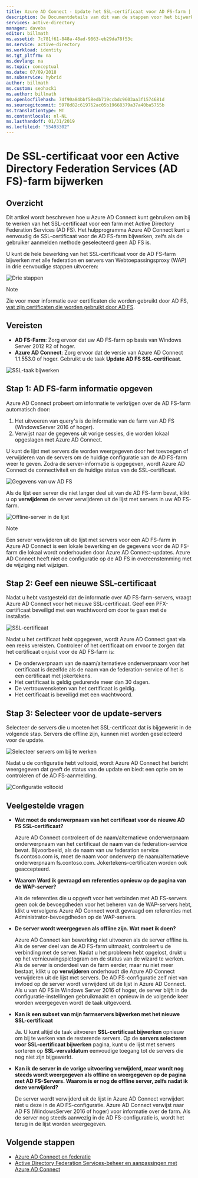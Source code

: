 ```yaml
---
title: Azure AD Connect - Update het SSL-certificaat voor AD FS-farm | Microsoft Docs
description: De Documentdetails van dit van de stappen voor het bijwerken van het SSL-certificaat van AD FS-farm met behulp van Azure AD Connect.
services: active-directory
manager: daveba
editor: billmath
ms.assetid: 7c781f61-848a-48ad-9863-eb29da78f53c
ms.service: active-directory  
ms.workload: identity
ms.tgt_pltfrm: na
ms.devlang: na
ms.topic: conceptual
ms.date: 07/09/2018
ms.subservice: hybrid
author: billmath
ms.custom: seohack1
ms.author: billmath
ms.openlocfilehash: 74f90a84bbf58edb719ccbdc9603aa3f1574681d
ms.sourcegitcommit: 5978d82c619762ac05b19668379a37a40ba5755b
ms.translationtype: MT
ms.contentlocale: nl-NL
ms.lasthandoff: 01/31/2019
ms.locfileid: "55493302"
---
```

# <a name="update-the-ssl-certificate-for-an-active-directory-federation-services-ad-fs-farm"></a>De SSL-certificaat voor een Active Directory Federation Services (AD FS)-farm bijwerken

## <a name="overview"></a>Overzicht
Dit artikel wordt beschreven hoe u Azure AD Connect kunt gebruiken om bij te werken van het SSL-certificaat voor een farm met Active Directory Federation Services (AD FS). Het hulpprogramma Azure AD Connect kunt u eenvoudig de SSL-certificaat voor de AD FS-farm bijwerken, zelfs als de gebruiker aanmelden methode geselecteerd geen AD FS is.

U kunt de hele bewerking van het SSL-certificaat voor de AD FS-farm bijwerken met alle federation en servers van Webtoepassingsproxy (WAP) in drie eenvoudige stappen uitvoeren:

![Drie stappen](./media/how-to-connect-fed-ssl-update/threesteps.png)


>[!NOTE]
>Zie voor meer informatie over certificaten die worden gebruikt door AD FS, [wat zijn certificaten die worden gebruikt door AD FS](https://technet.microsoft.com/library/cc730660.aspx).

## <a name="prerequisites"></a>Vereisten

* **AD FS-Farm**: Zorg ervoor dat uw AD FS-farm op basis van Windows Server 2012 R2 of hoger.
* **Azure AD Connect**: Zorg ervoor dat de versie van Azure AD Connect 1.1.553.0 of hoger. Gebruikt u de taak **Update AD FS SSL-certificaat**.

![SSL-taak bijwerken](./media/how-to-connect-fed-ssl-update/updatessltask.png)

## <a name="step-1-provide-ad-fs-farm-information"></a>Stap 1: AD FS-farm informatie opgeven

Azure AD Connect probeert om informatie te verkrijgen over de AD FS-farm automatisch door:
1. Het uitvoeren van query's is de informatie van de farm van AD FS (WindowsServer 2016 of hoger).
2. Verwijst naar de gegevens uit vorige sessies, die worden lokaal opgeslagen met Azure AD Connect.

U kunt de lijst met servers die worden weergegeven door het toevoegen of verwijderen van de servers om de huidige configuratie van de AD FS-farm weer te geven. Zodra de server-informatie is opgegeven, wordt Azure AD Connect de connectiviteit en de huidige status van de SSL-certificaat.

![Gegevens van uw AD FS](./media/how-to-connect-fed-ssl-update/adfsserverinfo.png)

Als de lijst een server die niet langer deel uit van de AD FS-farm bevat, klikt u op **verwijderen** de server verwijderen uit de lijst met servers in uw AD FS-farm.

![Offline-server in de lijst](./media/how-to-connect-fed-ssl-update/offlineserverlist.png)

>[!NOTE]
> Een server verwijderen uit de lijst met servers voor een AD FS-farm in Azure AD Connect is een lokale bewerking en de gegevens voor de AD FS-farm die lokaal wordt onderhouden door Azure AD Connect-updates. Azure AD Connect heeft niet de configuratie op de AD FS in overeenstemming met de wijziging niet wijzigen.    

## <a name="step-2-provide-a-new-ssl-certificate"></a>Stap 2: Geef een nieuwe SSL-certificaat

Nadat u hebt vastgesteld dat de informatie over AD FS-farm-servers, vraagt Azure AD Connect voor het nieuwe SSL-certificaat. Geef een PFX-certificaat beveiligd met een wachtwoord om door te gaan met de installatie.

![SSL-certificaat](./media/how-to-connect-fed-ssl-update/certificate.png)

Nadat u het certificaat hebt opgegeven, wordt Azure AD Connect gaat via een reeks vereisten. Controleer of het certificaat om ervoor te zorgen dat het certificaat onjuist voor de AD FS-farm is:

-   De onderwerpnaam van de naam/alternatieve onderwerpnaam voor het certificaat is dezelfde als de naam van de federation-service of het is een certificaat met jokertekens.
-   Het certificaat is geldig gedurende meer dan 30 dagen.
-   De vertrouwensketen van het certificaat is geldig.
-   Het certificaat is beveiligd met een wachtwoord.

## <a name="step-3-select-servers-for-the-update"></a>Stap 3: Selecteer voor de update-servers

Selecteer de servers die u moeten het SSL-certificaat dat is bijgewerkt in de volgende stap. Servers die offline zijn, kunnen niet worden geselecteerd voor de update.

![Selecteer servers om bij te werken](./media/how-to-connect-fed-ssl-update/selectservers.png)

Nadat u de configuratie hebt voltooid, wordt Azure AD Connect het bericht weergegeven dat geeft de status van de update en biedt een optie om te controleren of de AD FS-aanmelding.

![Configuratie voltooid](./media/how-to-connect-fed-ssl-update/configurecomplete.png)   

## <a name="faqs"></a>Veelgestelde vragen

* **Wat moet de onderwerpnaam van het certificaat voor de nieuwe AD FS SSL-certificaat?**

    Azure AD Connect controleert of de naam/alternatieve onderwerpnaam onderwerpnaam van het certificaat de naam van de federation-service bevat. Bijvoorbeeld, als de naam van uw federation service fs.contoso.com is, moet de naam voor onderwerp de naam/alternatieve onderwerpnaam fs.contoso.com.  Jokertekens-certificaten worden ook geaccepteerd.

* **Waarom Word ik gevraagd om referenties opnieuw op de pagina van de WAP-server?**

    Als de referenties die u opgeeft voor het verbinden met AD FS-servers geen ook de bevoegdheden voor het beheren van de WAP-servers hebt, klikt u vervolgens Azure AD Connect wordt gevraagd om referenties met Administrator-bevoegdheden op de WAP-servers.

* **De server wordt weergegeven als offline zijn. Wat moet ik doen?**

    Azure AD Connect kan bewerking niet uitvoeren als de server offline is. Als de server deel van de AD FS-farm uitmaakt, controleert u de verbinding met de server. Nadat u het probleem hebt opgelost, drukt u op het vernieuwingspictogram om de status van de wizard te werken. Als de server is onderdeel van de farm eerder, maar nu niet meer bestaat, klikt u op **verwijderen** onderhoudt die Azure AD Connect verwijderen uit de lijst met servers. De AD FS-configuratie zelf niet van invloed op de server wordt verwijderd uit de lijst in Azure AD Connect. Als u van AD FS in Windows Server 2016 of hoger, de server blijft in de configuratie-instellingen gebruikmaakt en opnieuw in de volgende keer worden weergegeven wordt de taak uitgevoerd.

* **Kan ik een subset van mijn farmservers bijwerken met het nieuwe SSL-certificaat**

    Ja. U kunt altijd de taak uitvoeren **SSL-certificaat bijwerken** opnieuw om bij te werken van de resterende servers. Op de **servers selecteren voor SSL-certificaat bijwerken** pagina, kunt u de lijst met servers sorteren op **SSL-vervaldatum** eenvoudige toegang tot de servers die nog niet zijn bijgewerkt.

* **Kan ik de server in de vorige uitvoering verwijderd, maar wordt nog steeds wordt weergegeven als offline en weergegeven op de pagina met AD FS-Servers. Waarom is er nog de offline server, zelfs nadat ik deze verwijderd?**

    De server wordt verwijderd uit de lijst in Azure AD Connect verwijdert niet u deze in de AD FS-configuratie. Azure AD Connect verwijst naar AD FS (WindowsServer 2016 of hoger) voor informatie over de farm. Als de server nog steeds aanwezig in de AD FS-configuratie is, wordt het terug in de lijst worden weergegeven.  

## <a name="next-steps"></a>Volgende stappen

- [Azure AD Connect en federatie](how-to-connect-fed-whatis.md)
- [Active Directory Federation Services-beheer en aanpassingen met Azure AD Connect](how-to-connect-fed-management.md)
